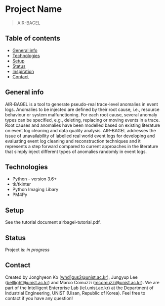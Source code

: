 # Project Name
> AIR-BAGEL

## Table of contents
* [General info](#general-info)
* [Technologies](#technologies)
* [Setup](#setup)
* [Status](#status)
* [Inspiration](#inspiration)
* [Contact](#contact)

## General info
AIR-BAGEL is a tool to generate pseudo-real trace-level anomalies in event logs. Anomalies to be injected are defined by their root cause, i.e., resource behaviour or system malfunctioning. For each root cause, several anomaly types can be specified, e.g., deleting, replacing or moving events in a trace. Root causes and anomalies have been modelled based on existing literature on event log cleaning and data quality analysis. AIR-BAGEL addresses the issue of unavailability of labelled real world event logs for developing and evaluating event log cleaning and reconstruction techniques and it represents a step forward compared to current approaches in the literature that simply inject different types of anomalies randomly in event logs.
 

## Technologies
* Python - version 3.6+
* tk/tkinter 
* Python Imaging Libary
* PM4Py

## Setup
See the tutorial document airbagel-tutorial.pdf.


## Status
Project is: _in progress_



## Contact
Created by Jonghyeon Ko (whd1gus2@unist.ac.kr), Jungyup Lee (belllight@unist.ac.kr) and Marco Comuzzi (mcomuzzi@unist.ac.kr).
We are part of the Intelligent Enterprise Lab (iel.unist.ac.kr) at the Department of Industrial Engineering, UNIST (Ulsan, Republic of Korea).
Feel free to contact if you have any question!
